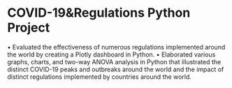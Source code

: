 # COVID-19&Regulations Python Project
• Evaluated the effectiveness of numerous regulations implemented around the world by creating a Plotly dashboard in Python. • Elaborated various graphs, charts, and two-way ANOVA analysis  in Python that illustrated the distinct COVID-19 peaks and outbreaks around the world and the impact of distinct regulations implemented by countries around the world.
